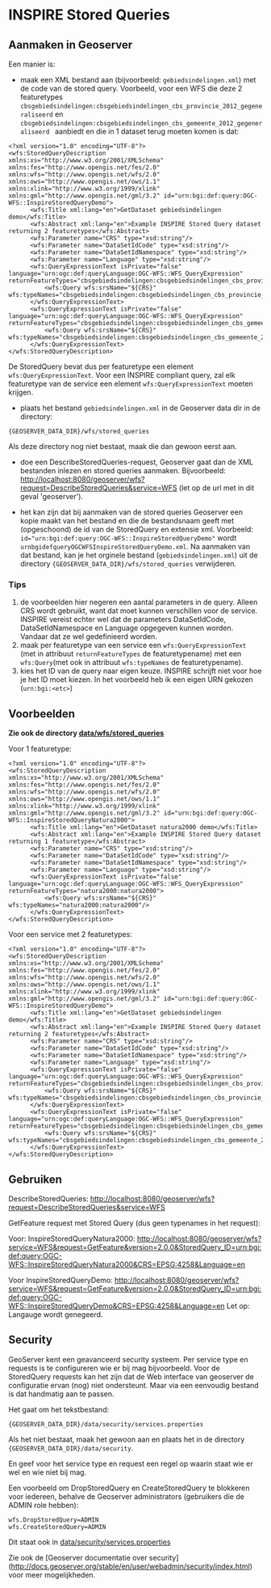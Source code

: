 # INSPIRE Stored Queries
## Aanmaken in Geoserver

Een manier is:

* maak een XML bestand aan (bijvoorbeeld: ```gebiedsindelingen.xml```) met de code van de stored query. Voorbeeld, voor een WFS die deze 2 featuretypes ```cbsgebiedsindelingen:cbsgebiedsindelingen_cbs_provincie_2012_gegeneraliseerd``` en ```cbsgebiedsindelingen:cbsgebiedsindelingen_cbs_gemeente_2012_gegeneraliseerd ``` aanbiedt en die in 1 dataset terug moeten komen is dat:
```
<?xml version="1.0" encoding="UTF-8"?>
<wfs:StoredQueryDescription xmlns:xs="http://www.w3.org/2001/XMLSchema" xmlns:fes="http://www.opengis.net/fes/2.0" xmlns:wfs="http://www.opengis.net/wfs/2.0" xmlns:ows="http://www.opengis.net/ows/1.1" xmlns:xlink="http://www.w3.org/1999/xlink" xmlns:gml="http://www.opengis.net/gml/3.2" id="urn:bgi:def:query:OGC-WFS::InspireStoredQueryDemo">
      <wfs:Title xml:lang="en">GetDataset gebiedsindelingen demo</wfs:Title>
      <wfs:Abstract xml:lang="en">Example INSPIRE Stored Query dataset returning 2 featuretypes</wfs:Abstract>
      <wfs:Parameter name="CRS" type="xsd:string"/>
      <wfs:Parameter name="DataSetIdCode" type="xsd:string"/>
      <wfs:Parameter name="DataSetIdNamespace" type="xsd:string"/>
      <wfs:Parameter name="Language" type="xsd:string"/>
      <wfs:QueryExpressionText isPrivate="false" language="urn:ogc:def:queryLanguage:OGC-WFS::WFS_QueryExpression" returnFeatureTypes="cbsgebiedsindelingen:cbsgebiedsindelingen_cbs_provincie_2012_gegeneraliseerd">
          <wfs:Query wfs:srsName="${CRS}" wfs:typeNames="cbsgebiedsindelingen:cbsgebiedsindelingen_cbs_provincie_2012_gegeneraliseerd"/>
      </wfs:QueryExpressionText>
      <wfs:QueryExpressionText isPrivate="false" language="urn:ogc:def:queryLanguage:OGC-WFS::WFS_QueryExpression" returnFeatureTypes="cbsgebiedsindelingen:cbsgebiedsindelingen_cbs_gemeente_2012_gegeneraliseerd">
          <wfs:Query wfs:srsName="${CRS}" wfs:typeNames="cbsgebiedsindelingen:cbsgebiedsindelingen_cbs_gemeente_2012_gegeneraliseerd"/>
      </wfs:QueryExpressionText>
</wfs:StoredQueryDescription>
```
De StoredQuery bevat dus per featuretype een element ```wfs:QueryExpressionText```. Voor een INSPIRE compliant query, zal elk featuretype van de service een element ```wfs:QueryExpressionText``` moeten krijgen.

* plaats het bestand ```gebiedsindelingen.xml``` in de Geoserver data dir in de directory:
```
{GEOSERVER_DATA_DIR}/wfs/stored_queries
```
Als deze directory nog niet bestaat, maak die dan gewoon eerst aan.

* doe een DescribeStoredQueries-request, Geoserver gaat dan de XML bestanden inlezen en stored queries aanmaken. Bijvoorbeeld:
[http://localhost:8080/geoserver/wfs?request=DescribeStoredQueries&service=WFS](http://localhost:8080/geoserver/wfs?request=DescribeStoredQueries&service=WFS) (let op de url met in dit geval 'geoserver').

* het kan zijn dat bij aanmaken van de stored queries Geoserver een kopie maakt van het bestand en die de bestandsnaam geeft met (opgeschoond) de id van de StoredQuery en extensie xml. Voorbeeld: ```id="urn:bgi:def:query:OGC-WFS::InspireStoredQueryDemo"``` wordt ```urnbgidefqueryOGCWFSInspireStoredQueryDemo.xml```. Na aanmaken van dat bestand, kan je het orginele bestand (```gebiedsindelingen.xml```) uit de directory ```{GEOSERVER_DATA_DIR}/wfs/stored_queries``` verwijderen.

### Tips
1. de voorbeelden hier negeren een aantal parameters in de query. Alleen CRS wordt gebruikt, want dat moet kunnen verschillen voor de service. INSPIRE vereist echter wel dat de parameters DataSetIdCode, DataSetIdNamespace en Language opgegeven kunnen worden. Vandaar dat ze wel gedefinieerd worden.
1. maak per featuretype van een service een ```wfs:QueryExpressionText``` (met in attribuut ```returnFeatureTypes``` de featuretypename) met een ```wfs:Query```(met ook in attribuut ```wfs:typeNames``` de featuretypename).
1. kies het ID van de query naar eigen keuze. INSPIRE schrijft niet voor hoe je het ID moet kiezen. In het voorbeeld heb ik een eigen URN gekozen (```urn:bgi:<etc>```)

## Voorbeelden

**Zie ook de directory [data/wfs/stored_queries](data/wfs/stored_queries)**

Voor 1 featuretype:
```
<?xml version="1.0" encoding="UTF-8"?>
<wfs:StoredQueryDescription xmlns:xs="http://www.w3.org/2001/XMLSchema" xmlns:fes="http://www.opengis.net/fes/2.0" xmlns:wfs="http://www.opengis.net/wfs/2.0" xmlns:ows="http://www.opengis.net/ows/1.1" xmlns:xlink="http://www.w3.org/1999/xlink" xmlns:gml="http://www.opengis.net/gml/3.2" id="urn:bgi:def:query:OGC-WFS::InspireStoredQueryNatura2000">
      <wfs:Title xml:lang="en">GetDataset natura2000 demo</wfs:Title>
      <wfs:Abstract xml:lang="en">Example INSPIRE Stored Query dataset returning 1 featuretype</wfs:Abstract>
      <wfs:Parameter name="CRS" type="xsd:string"/>
      <wfs:Parameter name="DataSetIdCode" type="xsd:string"/>
      <wfs:Parameter name="DataSetIdNamespace" type="xsd:string"/>
      <wfs:Parameter name="Language" type="xsd:string"/>
      <wfs:QueryExpressionText isPrivate="false" language="urn:ogc:def:queryLanguage:OGC-WFS::WFS_QueryExpression" returnFeatureTypes="natura2000:natura2000">
          <wfs:Query wfs:srsName="${CRS}" wfs:typeNames="natura2000:natura2000"/>
      </wfs:QueryExpressionText>
</wfs:StoredQueryDescription>
```

Voor een service met 2 featuretypes:
```
<?xml version="1.0" encoding="UTF-8"?>
<wfs:StoredQueryDescription xmlns:xs="http://www.w3.org/2001/XMLSchema" xmlns:fes="http://www.opengis.net/fes/2.0" xmlns:wfs="http://www.opengis.net/wfs/2.0" xmlns:ows="http://www.opengis.net/ows/1.1" xmlns:xlink="http://www.w3.org/1999/xlink" xmlns:gml="http://www.opengis.net/gml/3.2" id="urn:bgi:def:query:OGC-WFS::InspireStoredQueryDemo">
      <wfs:Title xml:lang="en">GetDataset gebiedsindelingen demo</wfs:Title>
      <wfs:Abstract xml:lang="en">Example INSPIRE Stored Query dataset returning 2 featuretypes</wfs:Abstract>
      <wfs:Parameter name="CRS" type="xsd:string"/>
      <wfs:Parameter name="DataSetIdCode" type="xsd:string"/>
      <wfs:Parameter name="DataSetIdNamespace" type="xsd:string"/>
      <wfs:Parameter name="Language" type="xsd:string"/>
      <wfs:QueryExpressionText isPrivate="false" language="urn:ogc:def:queryLanguage:OGC-WFS::WFS_QueryExpression" returnFeatureTypes="cbsgebiedsindelingen:cbsgebiedsindelingen_cbs_provincie_2012_gegeneraliseerd">
          <wfs:Query wfs:srsName="${CRS}" wfs:typeNames="cbsgebiedsindelingen:cbsgebiedsindelingen_cbs_provincie_2012_gegeneraliseerd"/>
      </wfs:QueryExpressionText>
      <wfs:QueryExpressionText isPrivate="false" language="urn:ogc:def:queryLanguage:OGC-WFS::WFS_QueryExpression" returnFeatureTypes="cbsgebiedsindelingen:cbsgebiedsindelingen_cbs_gemeente_2012_gegeneraliseerd">
          <wfs:Query wfs:srsName="${CRS}" wfs:typeNames="cbsgebiedsindelingen:cbsgebiedsindelingen_cbs_gemeente_2012_gegeneraliseerd"/>
      </wfs:QueryExpressionText>
</wfs:StoredQueryDescription>
```


## Gebruiken

DescribeStoredQueries:
[http://localhost:8080/geoserver/wfs?request=DescribeStoredQueries&service=WFS](http://localhost:8080/geoserver/wfs?request=DescribeStoredQueries&service=WFS)

GetFeature request met Stored Query (dus geen typenames in het request):

Voor: InspireStoredQueryNatura2000:
[http://localhost:8080/geoserver/wfs?service=WFS&request=GetFeature&version=2.0.0&StoredQuery_ID=urn:bgi:def:query:OGC-WFS::InspireStoredQueryNatura2000&CRS=EPSG:4258&Language=en](http://localhost:8080/geoserver/wfs?service=WFS&request=GetFeature&version=2.0.0&StoredQuery_ID=urn:bgi:def:query:OGC-WFS::InspireStoredQueryNatura2000&CRS=EPSG:4258)

Voor InspireStoredQueryDemo:
[http://localhost:8080/geoserver/wfs?service=WFS&request=GetFeature&version=2.0.0&StoredQuery_ID=urn:bgi:def:query:OGC-WFS::InspireStoredQueryDemo&CRS=EPSG:4258&Language=en](http://localhost:8080/geoserver/wfs?service=WFS&request=GetFeature&version=2.0.0&StoredQuery_ID=urn:bgi:def:query:OGC-WFS::InspireStoredQueryDemo&CRS=EPSG:4258&Language=en)
Let op: Langauge wordt genegeerd.

## Security
GeoServer kent een geavanceerd security systeem. Per service type en requests is te configureren wie er bij mag bijvoorbeeld. Voor de StoredQuery requests kan het zijn dat de Web interface van geoserver de configuratie ervan (nog) niet ondersteunt. Maar via een eenvoudig bestand is dat handmatig aan te passen.

Het gaat om het tekstbestand:
```
{GEOSERVER_DATA_DIR}/data/security/services.properties
```

Als het niet bestaat, maak het gewoon aan en plaats het in de directory ```{GEOSERVER_DATA_DIR}/data/security```.

En geef voor het service type en request een regel op waarin staat wie er wel en wie niet bij mag.

Een voorbeeld om DropStoredQuery en CreateStoredQuery te blokkeren voor iedereen, behalve de Geoserver administrators (gebruikers die de ADMIN role hebben):

```
wfs.DropStoredQuery=ADMIN
wfs.CreateStoredQuery=ADMIN
```

Dit staat ook in  [data/security/services.properties](data/security/services.properties)

Zie ook de [Geoserver documentatie over security] (http://docs.geoserver.org/stable/en/user/webadmin/security/index.html) voor meer mogelijkheden.
